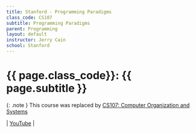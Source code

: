 ```yaml
---
title: Stanford - Programming Paradigms
class_code: CS107
subtitle: Programming Paradigms
parent: Programming
layout: default
instructor: Jerry Cain
school: Stanford
---
```


# {{ page.class_code}}: {{ page.subtitle }}

{: .note }
This course was replaced by [CS107: Computer Organization and Systems](./stanford-cs107-cos.html)

| [YouTube](https://see.stanford.edu/course/cs107) | 
